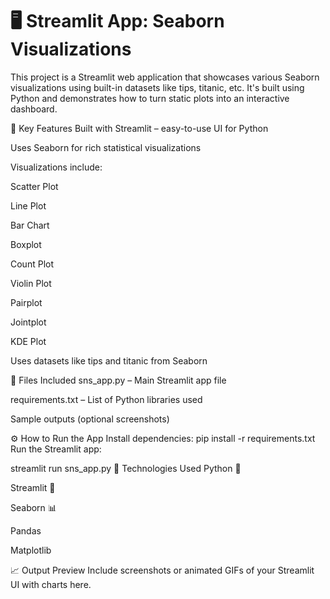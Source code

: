 # 🖥️ Streamlit App: Seaborn Visualizations

This project is a Streamlit web application that showcases various Seaborn visualizations using built-in datasets like tips, titanic, etc. It's built using Python and demonstrates how to turn static plots into an interactive dashboard.

🌟 Key Features
Built with Streamlit – easy-to-use UI for Python

Uses Seaborn for rich statistical visualizations

Visualizations include:

Scatter Plot

Line Plot

Bar Chart

Boxplot

Count Plot

Violin Plot

Pairplot

Jointplot

KDE Plot

Uses datasets like tips and titanic from Seaborn

📂 Files Included
sns_app.py – Main Streamlit app file

requirements.txt – List of Python libraries used

Sample outputs (optional screenshots)

⚙️ How to Run the App
Install dependencies:
pip install -r requirements.txt
Run the Streamlit app:

streamlit run sns_app.py
🧠 Technologies Used
Python 🐍

Streamlit 🚀

Seaborn 📊

Pandas

Matplotlib

📈 Output Preview
Include screenshots or animated GIFs of your Streamlit UI with charts here.

